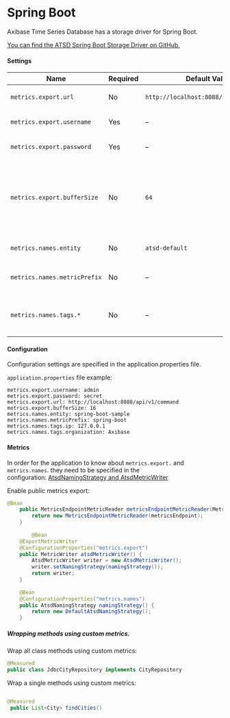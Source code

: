 # Spring Boot

Axibase Time Series Database has a storage driver for Spring Boot.

[You can find the ATSD Spring Boot Storage Driver on GitHub.](https://github.com/axibase/spring-boot)

#### Settings

| Name | Required | Default Value | Description | 
| --- | --- | --- | --- | 
|  <p>`metrics.export.url`</p>  |  <p>No</p>  |  <p>`http://localhost:8088/api/v1/command`</p>  |  <p>ATSD API URL</p>  | 
|  <p>`metrics.export.username`</p>  |  <p>Yes</p>  |  <p>–</p>  |  <p>ATSD Username</p>  | 
|  <p>`metrics.export.password`</p>  |  <p>Yes</p>  |  <p>–</p>  |  <p>ATSD Password</p>  | 
|  <p>`metrics.export.bufferSize`</p>  |  <p>No</p>  |  <p>`64`</p>  |  <p>Size of metrics buffer. Metrics writer flushes the buffer if it is full or by schedule (configured by spring.metrics.export.* properties)</p>  | 
|  <p>`metrics.names.entity`</p>  |  <p>No</p>  |  <p>`atsd-default`</p>  |  <p>Entity name</p>  | 
|  <p>`metrics.names.metricPrefix`</p>  |  <p>No</p>  |  <p>–</p>  |  <p>A prefix to be added to original metric name</p>  | 
|  <p>`metrics.names.tags.*`</p>  |  <p>No</p>  |  <p>–</p>  |  <p>Optional set of key-value pairs in ATSD time series identifier</p>  | 


#### Configuration

Configuration settings are specified in the application.properties file.

`application.properties` file example:

```
metrics.export.username: admin
metrics.export.password: secret
metrics.export.url: http://localhost:8088/api/v1/command
metrics.export.bufferSize: 16
metrics.names.entity: spring-boot-sample
metrics.names.metricPrefix: spring-boot
metrics.names.tags.ip: 127.0.0.1
metrics.names.tags.organization: Axibase
```

#### Metrics

In order for the application to know about `metrics.export.` and `metrics.names`. they need to be specified in the configuration: [AtsdNamingStrategy and AtsdMetricWriter](https://github.com/axibase/spring-boot/blob/master/spring-boot-samples/spring-boot-sample-metrics-atsd/src/main/java/sample/metrics/atsd/SampleAtsdExportApplication.java)

Enable public metrics export:

```java
@Bean
	public MetricsEndpointMetricReader metricsEndpointMetricReader(MetricsEndpoint metricsEndpoint) {
		return new MetricsEndpointMetricReader(metricsEndpoint);
	}
 
        @Bean
	@ExportMetricWriter
	@ConfigurationProperties("metrics.export")
	public MetricWriter atsdMetricWriter() {
		AtsdMetricWriter writer = new AtsdMetricWriter();
		writer.setNamingStrategy(namingStrategy());
		return writer;
	}
 
	@Bean
	@ConfigurationProperties("metrics.names")
	public AtsdNamingStrategy namingStrategy() {
		return new DefaultAtsdNamingStrategy();
	}
```

##### Wrapping methods using custom metrics.

Wrap all class methods using custom metrics:

```java
@Measured
public class JdbcCityRepository implements CityRepository
```

Wrap a single methods using custom metrics:

```java

@Measured
 public List<City> findCities()
```

